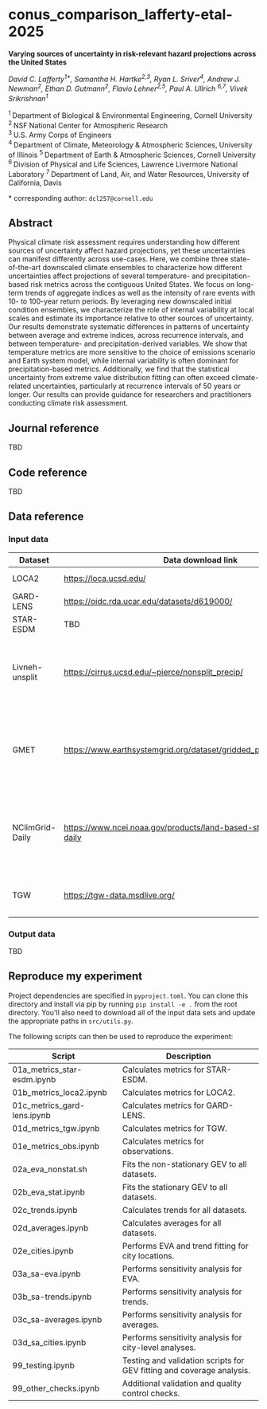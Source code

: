 # conus_comparison_lafferty-etal-2025

**Varying sources of uncertainty in risk-relevant hazard projections across the United States**

*David C. Lafferty<sup>1\*</sup>, Samantha H. Hartke<sup>2,3</sup>, Ryan L. Sriver<sup>4</sup>, Andrew J. Newman<sup>2</sup>, Ethan D. Gutmann<sup>2</sup>, Flavio Lehner<sup>2,5</sup>, Paul A. Ullrich <sup>6,7</sup>, Vivek Srikrishnan<sup>1</sup>*

<sup>1 </sup>Department of Biological \& Environmental Engineering, Cornell University\
<sup>2 </sup>NSF National Center for Atmospheric Research\
<sup>3 </sup>U.S. Army Corps of Engineers\
<sup>4 </sup>Department of Climate, Meteorology \& Atmospheric Sciences, University of Illinois
<sup>5 </sup>Department of Earth \& Atmospheric Sciences, Cornell University
<sup>6 </sup>Division of Physical and Life Sciences, Lawrence Livermore National Laboratory
<sup>7 </sup>Department of Land, Air, and Water Resources, University of California, Davis

\* corresponding author:  `dcl257@cornell.edu`

## Abstract
Physical climate risk assessment requires understanding how different sources of uncertainty affect hazard projections, yet these uncertainties can manifest differently across use-cases. Here, we combine three state-of-the-art downscaled climate ensembles to characterize how different uncertainties affect projections of several temperature- and precipitation-based risk metrics across the contiguous United States. We focus on long-term trends of aggregate indices as well as the intensity of rare events with 10- to 100-year return periods. By leveraging new downscaled initial condition ensembles, we characterize the role of internal variability at local scales and estimate its importance relative to other sources of uncertainty. Our results demonstrate systematic differences in patterns of uncertainty between average and extreme indices, across recurrence intervals, and between temperature- and precipitation-derived variables. We show that temperature metrics are more sensitive to the choice of emissions scenario and Earth system model, while internal variability is often dominant for precipitation-based metrics. Additionally, we find that the statistical uncertainty from extreme value distribution fitting can often exceed climate-related uncertainties, particularly at recurrence intervals of 50 years or longer. Our results can provide guidance for researchers and practitioners conducting climate risk assessment.

## Journal reference
TBD

## Code reference
TBD

## Data reference

### Input data
| Dataset | Data download link | Reference | Notes |
|---------|------|---------|-------|
| LOCA2 | https://loca.ucsd.edu/ | https://doi.org/10.1175/JHM-D-22-0194.1 | - |
| GARD-LENS | https://oidc.rda.ucar.edu/datasets/d619000/ | https://doi.org/10.1038/s41597-024-04205-z | - | 
| STAR-ESDM | TBD | https://doi.org/10.1029/2023EF004107 | - |
| Livneh-unsplit | https://cirrus.ucsd.edu/~pierce/nonsplit_precip/ | https://doi.org/10.1175/JHM-D-20-0212.1 | Training data for LOCA2, used for SI figures only. |
| GMET | https://www.earthsystemgrid.org/dataset/gridded_precip_and_temp.html | https://doi.org/10.1175/JHM-D-15-0026.1 | Training data for GARD-LENS, used for SI figures only. |
| NClimGrid-Daily | https://www.ncei.noaa.gov/products/land-based-station/nclimgrid-daily | https://doi.org/10.1175/JTECH-D-22-0024.1 | Training data for STAR-ESDM, used for SI figures only. |
| TGW | https://tgw-data.msdlive.org/ | https://doi.org/10.1038/s41597-023-02485-5 | Used for SI figures only. |

### Output data
TBD

## Reproduce my experiment
Project dependencies are specified in `pyproject.toml`. You can clone this directory and install via pip by running `pip install -e .` from the root directory. You'll also need to download all of the input data sets and update the appropriate paths in `src/utils.py`.

The following scripts can then be used to reproduce the experiment:

| Script | Description |
|--------|-------------|
| 01a_metrics_star-esdm.ipynb | Calculates metrics for STAR-ESDM. |
| 01b_metrics_loca2.ipynb | Calculates metrics for LOCA2. |
| 01c_metrics_gard-lens.ipynb | Calculates metrics for GARD-LENS. |
| 01d_metrics_tgw.ipynb | Calculates metrics for TGW. |
| 01e_metrics_obs.ipynb | Calculates metrics for observations. |
| 02a_eva_nonstat.sh | Fits the non-stationary GEV to all datasets. |
| 02b_eva_stat.ipynb | Fits the stationary GEV to all datasets. |
| 02c_trends.ipynb | Calculates trends for all datasets. |
| 02d_averages.ipynb | Calculates averages for all datasets. |
| 02e_cities.ipynb | Performs EVA and trend fitting for city locations. |
| 03a_sa-eva.ipynb | Performs sensitivity analysis for EVA. |
| 03b_sa-trends.ipynb | Performs sensitivity analysis for trends. |
| 03c_sa-averages.ipynb | Performs sensitivity analysis for averages. |
| 03d_sa_cities.ipynb | Performs sensitivity analysis for city-level analyses. |
| 99_testing.ipynb | Testing and validation scripts for GEV fitting and coverage analysis. |
| 99_other_checks.ipynb | Additional validation and quality control checks. |
